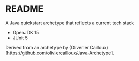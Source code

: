 # README
A Java quickstart archetype that reflects a current tech stack
* OpenJDK 15
* JUnit 5

Derived from an archetype by (Oliverier Cailloux)[https://github.com/oliviercailloux/Java-Archetype].